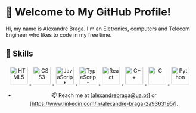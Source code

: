 # 👋 Welcome to My GitHub Profile!

Hi, my name is Alexandre Braga. I'm an Eletronics, computers and Telecom Engineer who likes to code in my free time.

## 📖 Skills

<div align="center">

  <!-- First Row: Web Fundamentals -->
  <a href="https://developer.mozilla.org/en-US/docs/Web/HTML" title="HTML5">
    <img src="https://skillicons.dev/icons?i=html" alt="HTML5" height="48" style="margin: 5px;">
  </a>
  <a href="https://developer.mozilla.org/en-US/docs/Web/CSS" title="CSS3">
    <img src="https://skillicons.dev/icons?i=css" alt="CSS3" height="48" style="margin: 5px;">
  </a>
  <a href="https://developer.mozilla.org/en-US/docs/Web/JavaScript" title="JavaScript">
    <img src="https://skillicons.dev/icons?i=js" alt="JavaScript" height="48" style="margin: 5px;">
  </a>
  <a href="https://www.typescriptlang.org/" title="TypeScript">
    <img src="https://skillicons.dev/icons?i=ts" alt="TypeScript" height="48" style="margin: 5px;">
  </a>
  <!-- Second Row: Frameworks & Languages -->
  <a href="https://react.dev/" title="React">
    <img src="https://skillicons.dev/icons?i=react" alt="React" height="48" style="margin: 5px;">
  </a>
  <a href="https://en.cppreference.com/w/" title="C++">
    <img src="https://skillicons.dev/icons?i=cpp" alt="C++" height="48" style="margin: 5px;">
  </a>
  <a href="https://en.cppreference.com/w/c" title="C">
    <img src="https://skillicons.dev/icons?i=c" alt="C" height="48" style="margin: 5px;">
  </a>
  <a href="https://www.python.org/" title="Python">
    <img src="https://skillicons.dev/icons?i=python" alt="Python" height="48" style="margin: 5px;">
  </a>


- 📫 Reach me at [alexandrebraga@ua.pt] or [https://www.linkedin.com/in/alexandre-braga-2a9363195/].

